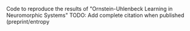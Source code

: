 Code to reproduce the results of "Ornstein-Uhlenbeck Learning in Neuromorphic Systems"
TODO: Add complete citation when published (preprint/entropy
